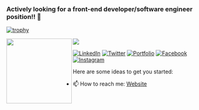 ### Actively looking for a front-end developer/software engineer position!! 👋

[![trophy](https://github-profile-trophy.vercel.app/?username=alangeek)](https://github.com/alangeek/github-profile-trophy)

<div>
  <img height="170" align="left" src="https://github-readme-stats.vercel.app/api?username=alangeek&count_private=true&include_all_commits=true" />
  <img src="https://github-readme-stats.vercel.app/api/top-langs/?username=alangeek&layout=compact" />
</div>

[![LinkedIn](https://img.icons8.com/plasticine/175/000000/linkedin.png)](https://www.linkedin.com/in/alan-christian)
[![Twitter](https://img.icons8.com/plasticine/175/000000/twitter.png)](https://twitter.com/alnbrawn)
[![Portfolio](https://img.icons8.com/plasticine/175/000000/box.png)](https://alanchristian.co/)
[![Facebook](https://img.icons8.com/plasticine/175/000000/facebook.png)](facebook.com/alan.christian.7902)
[![Instagram](https://img.icons8.com/plasticine/175/000000/instagram-new.png)](https://www.instagram.com/alan.christian.dev)

Here are some ideas to get you started:

- 📫 How to reach me: [Website](https://alanchristian.co/)


